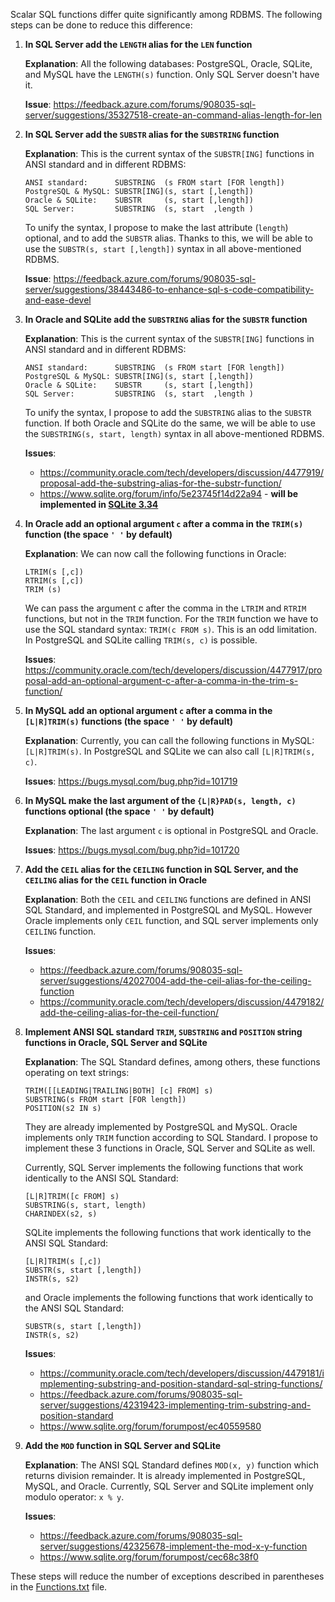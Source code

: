 Scalar SQL functions differ quite significantly among RDBMS. The following steps can be done to reduce this difference:

 1. **In SQL Server add the `LENGTH` alias for the `LEN` function**
    
    **Explanation**: All the following databases: PostgreSQL, Oracle, SQLite, and MySQL have the `LENGTH(s)` function. Only SQL Server doesn't have it.
    
    **Issue**: https://feedback.azure.com/forums/908035-sql-server/suggestions/35327518-create-an-command-alias-length-for-len

 2. **In SQL Server add the `SUBSTR` alias for the `SUBSTRING` function**
    
    **Explanation**: This is the current syntax of the `SUBSTR[ING]` functions in ANSI standard and in different RDBMS:

        ANSI standard:      SUBSTRING  (s FROM start [FOR length])
        PostgreSQL & MySQL: SUBSTR[ING](s, start [,length])
        Oracle & SQLite:    SUBSTR     (s, start [,length])
        SQL Server:         SUBSTRING  (s, start  ,length )

      To unify the syntax, I propose to make the last attribute (`length`) optional, and to add the `SUBSTR` alias. Thanks to this, we will be able to use the `SUBSTR(s, start [,length])` syntax in all above-mentioned RDBMS.

    **Issue**: https://feedback.azure.com/forums/908035-sql-server/suggestions/38443486-to-enhance-sql-s-code-compatibility-and-ease-devel

 3. **In Oracle and SQLite add the `SUBSTRING` alias for the `SUBSTR` function**
    
    **Explanation**: This is the current syntax of the `SUBSTR[ING]` functions in ANSI standard and in different RDBMS:

        ANSI standard:      SUBSTRING  (s FROM start [FOR length])
        PostgreSQL & MySQL: SUBSTR[ING](s, start [,length])
        Oracle & SQLite:    SUBSTR     (s, start [,length])
        SQL Server:         SUBSTRING  (s, start  ,length )

      To unify the syntax, I propose to add the `SUBSTRING` alias to the `SUBSTR` function. If both Oracle and SQLite do the same, we will be able to use the `SUBSTRING(s, start, length)` syntax in all above-mentioned RDBMS.

    **Issues**:
     - https://community.oracle.com/tech/developers/discussion/4477919/proposal-add-the-substring-alias-for-the-substr-function/
     - https://www.sqlite.org/forum/info/5e23745f14d22a94 - **will be implemented in [SQLite 3.34](https://sqlite.org/draft/releaselog/3_34_0.html)**

 4. **In Oracle add an optional argument `c` after a comma in the `TRIM(s)` function (the space `' '` by default)**
    
    **Explanation**: We can now call the following functions in Oracle:

        LTRIM(s [,c])
        RTRIM(s [,c])
        TRIM (s)

      We can pass the argument c after the comma in the `LTRIM` and `RTRIM` functions, but not in the `TRIM` function. For the `TRIM` function we have to use the SQL standard syntax: `TRIM(c FROM s)`. This is an odd limitation. In PostgreSQL and SQLite calling `TRIM(s, c)` is possible.
      
    **Issues**: https://community.oracle.com/tech/developers/discussion/4477917/proposal-add-an-optional-argument-c-after-a-comma-in-the-trim-s-function/

 5. **In MySQL add an optional argument `c` after a comma in the `[L|R]TRIM(s)` functions (the space `' '` by default)**
    
    **Explanation**: Currently, you can call the following functions in MySQL: `[L|R]TRIM(s)`. In PostgreSQL and SQLite we can also call `[L|R]TRIM(s, c)`.
    
    **Issues**: https://bugs.mysql.com/bug.php?id=101719

 6. **In MySQL make the last argument of the `{L|R}PAD(s, length, c)` functions optional (the space `' '` by default)**
    
    **Explanation**: The last argument `c` is optional in PostgreSQL and Oracle.

    **Issues**: https://bugs.mysql.com/bug.php?id=101720

 7. **Add the `CEIL` alias for the `CEILING` function in SQL Server, and the `CEILING` alias for the `CEIL` function in Oracle**

    **Explanation**: Both the `CEIL` and `CEILING` functions are defined in ANSI SQL Standard, and implemented in PostgreSQL and MySQL. However Oracle implements only `CEIL` function, and SQL server implements only `CEILING` function.

    **Issues**:
     - https://feedback.azure.com/forums/908035-sql-server/suggestions/42027004-add-the-ceil-alias-for-the-ceiling-function
     - https://community.oracle.com/tech/developers/discussion/4479182/add-the-ceiling-alias-for-the-ceil-function/

 8. **Implement ANSI SQL standard `TRIM`, `SUBSTRING` and `POSITION` string functions in Oracle, SQL Server and SQLite**

    **Explanation**: The SQL Standard defines, among others, these functions operating on text strings:

        TRIM([[LEADING|TRAILING|BOTH] [c] FROM] s)
        SUBSTRING(s FROM start [FOR length])
        POSITION(s2 IN s)

    They are already implemented by PostgreSQL and MySQL. Oracle implements only `TRIM` function according to SQL Standard. I propose to implement these 3 functions in Oracle, SQL Server and SQLite as well.

    Currently, SQL Server implements the following functions that work identically to the ANSI SQL Standard:

        [L|R]TRIM([c FROM] s)
        SUBSTRING(s, start, length)
        CHARINDEX(s2, s)

    SQLite implements the following functions that work identically to the ANSI SQL Standard:

        [L|R]TRIM(s [,c])
        SUBSTR(s, start [,length])
        INSTR(s, s2)

    and Oracle implements the following functions that work identically to the ANSI SQL Standard:

        SUBSTR(s, start [,length])
        INSTR(s, s2)

    **Issues**:
     - https://community.oracle.com/tech/developers/discussion/4479181/implementing-substring-and-position-standard-sql-string-functions/
     - https://feedback.azure.com/forums/908035-sql-server/suggestions/42319423-implementing-trim-substring-and-position-standard
     - https://www.sqlite.org/forum/forumpost/ec40559580

 9. **Add the `MOD` function in SQL Server and SQLite**

    **Explanation**: The ANSI SQL Standard defines `MOD(x, y)` function which returns division remainder. It is already implemented in PostgreSQL, MySQL, and Oracle.
    Currently, SQL Server and SQLite implement only modulo operator: `x % y`.

    **Issues**:
     - https://feedback.azure.com/forums/908035-sql-server/suggestions/42325678-implement-the-mod-x-y-function
     - https://www.sqlite.org/forum/forumpost/cec68c38f0

These steps will reduce the number of exceptions described in parentheses in the [Functions.txt](Functions.txt) file.
